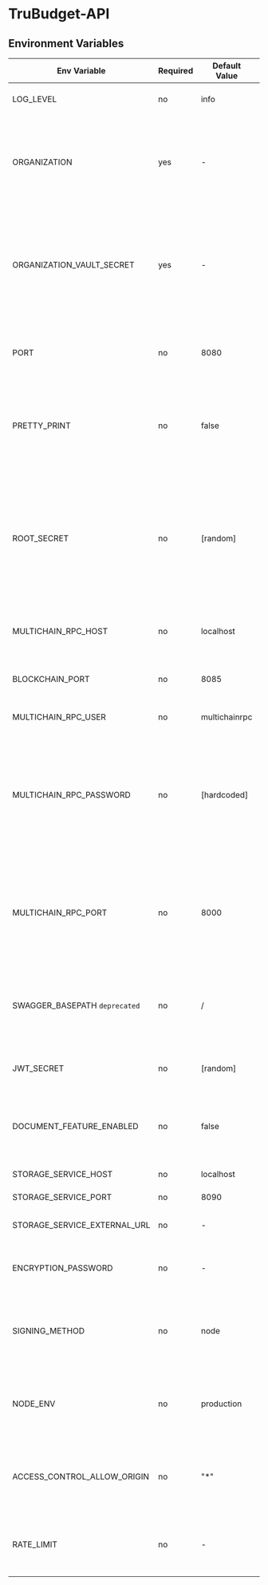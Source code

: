 # TruBudget-API

## Environment Variables

| Env Variable                  | Required | Default Value | Description                                                                                                                                                                                                                                                                                                                                                                        |
| ----------------------------- | -------- | ------------- | ---------------------------------------------------------------------------------------------------------------------------------------------------------------------------------------------------------------------------------------------------------------------------------------------------------------------------------------------------------------------------------- |
| LOG_LEVEL                     | no       | info          | Defines the log output. Supported levels are `trace`, `debug`, `info`, `warn`, `error`, `fatal`                                                                                                                                                                                                                                                                                    |
| ORGANIZATION                  | yes      | -             | In the blockchain network, each node is represented by its organization name. This environment variable sets this organization name. It is used to create the organization stream on the blockchain and is also displayed in the frontend's top right corner.                                                                                                                      |
| ORGANIZATION_VAULT_SECRET     | yes      | -             | This is the key to en-/decrypt user data of an organization. If you want to add a new node for your organization, you want users to be able to log in on either node. <br/>**Caution:** If you want to run TruBudget in production, make sure NOT to use the default value from the `.env_example` file!                                                                           |
| PORT                          | no       | 8080          | The port used to expose the API for your installation. <br/>Example: If you run TruBudget locally and set API_PORT to `8080`, you can reach the API via `localhost:8080/api`.                                                                                                                                                                                                      |
| PRETTY_PRINT                  | no       | false         | Decides whether the logs printed by the API are pretty printed or not. Pretty printed logs are easier to read while non-pretty printed logs are easier to store and use e.g. in the ELK (Elasticsearch-Logstash-Kabana) stack.                                                                                                                                                     |
| ROOT_SECRET                   | no       | [random]      | The root secret is the password for the root user. If you start with an empty blockchain, the root user is needed to add other users, approve new nodes,.. If you don't set a value via the environment variable, the API generates one randomly and prints it to the console <br/>**Caution:** If you want to run TruBudget in production, make sure to set a secure root secret. |
| MULTICHAIN_RPC_HOST           | no       | localhost     | The IP address of the blockchain (not multichain daemon,but they are usally the same) you want to connect to.                                                                                                                                                                                                                                                                      |
| BLOCKCHAIN_PORT               | no       | 8085          | The Port of the blockchain where the server is available for incoming http connections (e.g. readiness, versions, backup and restore)                                                                                                                                                                                                                                              |
| MULTICHAIN_RPC_USER           | no       | multichainrpc | The user used to connect to the multichain daemon.                                                                                                                                                                                                                                                                                                                                 |
| MULTICHAIN_RPC_PASSWORD       | no       | [hardcoded]   | Password used by the API to connect to the blockchain. The password is set by the origin node upon start. Every beta node needs to use the same RPC password in order to be able to connect to the blockchain. <br/>**Hint:** Although the MULTICHAIN_RPC_PASSWORD is not required it is highly recommended to set an own secure one                                               |
| MULTICHAIN_RPC_PORT           | no       | 8000          | The port used to expose the multichain daemon of your Trubudget blockchain installation(bc). The port used to connect to the multichain daemon(api). This will be used internally for the communication between the API and the multichain daemon.                                                                                                                                 |
| SWAGGER_BASEPATH `deprecated` | no       | /             | This variable was used to choose which environment (prod or test) is used for testing the requests. The variable is deprecated now, as the Swagger documentation can be used for the prod and test environment separately.                                                                                                                                                         |
| JWT_SECRET                    | no       | [random]      | A string that is used to sign JWT which are created by the authenticate endpoint of the api                                                                                                                                                                                                                                                                                        |
| DOCUMENT_FEATURE_ENABLED      | no       | false         | If true, all uploaded documents are stored using trubudget's storage-service. If false, the document feature of TruBudget is disabled, and trying to upload a document will result in an error.                                                                                                                                                                                    |
| STORAGE_SERVICE_HOST          | no       | localhost     | IP of connected storage service                                                                                                                                                                                                                                                                                                                                                    |
| STORAGE_SERVICE_PORT          | no       | 8090          | Port of connected storage service                                                                                                                                                                                                                                                                                                                                                  |
| STORAGE_SERVICE_EXTERNAL_URL  | no       | -             | IP and port of own connected storage service accessible externally                                                                                                                                                                                                                                                                                                                 |
| ENCRYPTION_PASSWORD           | no       | -             | If set, all data that is send to the MultiChain node and external storage will be symmetrically encrypted by the ENCRYPTION_PASSWORD                                                                                                                                                                                                                                               |
| SIGNING_METHOD                | no       | node          | Possible signing methods are: `node` and `user`. Transactions on the chain will be signed using either the address of the node or the address of the specific user publishing that transaction.                                                                                                                                                                                    |
| NODE_ENV                      | no       | production    | If set to `development` api will allow any string as password. If set to `production` passwords must satisfy safePasswordSchema, see lib/joiValidation-.ts & -.spec.ts files                                                                                                                                                                                                       |
| ACCESS_CONTROL_ALLOW_ORIGIN   | no       | "\*"          | Since the service uses CORS, the domain by which it can be called needs to be set. Setting this value to `"*"` means that it can be called from any domain. Read more about this topic [here](https://developer.mozilla.org/en-US/docs/Web/HTTP/CORS).                                                                                                                             |
| RATE_LIMIT                    | no       | -             | If set, API will limit the number of requests from any individual IP address to the set number per minute. Can be set to any `number`, but shouldn't be set too low.                                                                                                                                                                                                               |
